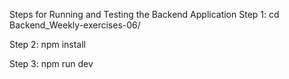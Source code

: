 Steps for Running and Testing the Backend Application
Step 1:
cd Backend_Weekly-exercises-06/

Step 2:
npm install

Step 3:
npm run dev
